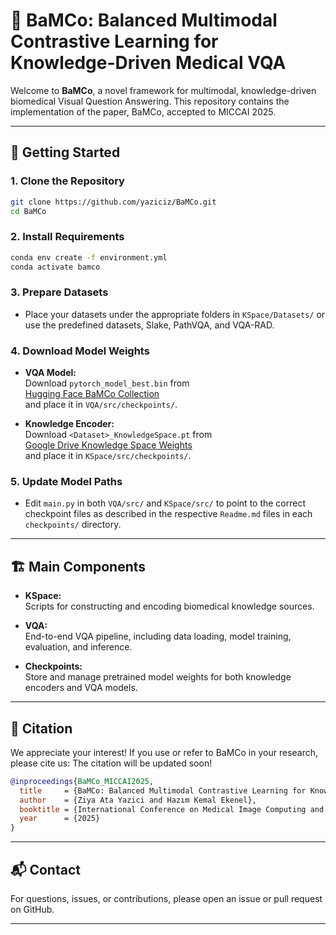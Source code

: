 # 🧠 BaMCo: Balanced Multimodal Contrastive Learning for Knowledge-Driven Medical VQA

Welcome to **BaMCo**, a novel framework for multimodal, knowledge-driven biomedical Visual Question Answering. This repository contains the implementation of the paper, BaMCo, accepted to MICCAI 2025.

---

## 🚀 Getting Started

### 1. Clone the Repository

```bash
git clone https://github.com/yaziciz/BaMCo.git
cd BaMCo
```

### 2. Install Requirements

```bash
conda env create -f environment.yml
conda activate bamco
```

### 3. Prepare Datasets

- Place your datasets under the appropriate folders in `KSpace/Datasets/` or use the predefined datasets, Slake, PathVQA, and VQA-RAD.

### 4. Download Model Weights

- **VQA Model:**  
  Download `pytorch_model_best.bin` from  
  [Hugging Face BaMCo Collection](https://huggingface.co/collections/yaziciz/bamco-686e27c7a6e410dbe6059010)  
  and place it in `VQA/src/checkpoints/`.

- **Knowledge Encoder:**  
  Download `<Dataset>_KnowledgeSpace.pt` from  
  [Google Drive Knowledge Space Weights](https://drive.google.com/drive/folders/1uv7FsiafFWMQt8Se8hUOzg12qx4375H5?usp=sharing)  
  and place it in `KSpace/src/checkpoints/`.

### 5. Update Model Paths

- Edit `main.py` in both `VQA/src/` and `KSpace/src/` to point to the correct checkpoint files as described in the respective `Readme.md` files in each `checkpoints/` directory.

---

## 🏗️ Main Components

- **KSpace:**  
  Scripts for constructing and encoding biomedical knowledge sources.

- **VQA:**  
  End-to-end VQA pipeline, including data loading, model training, evaluation, and inference.

- **Checkpoints:**  
  Store and manage pretrained model weights for both knowledge encoders and VQA models.

---

## 📝 Citation

We appreciate your interest! If you use or refer to BaMCo in your research, please cite us:
The citation will be updated soon!

```bibtex
@inproceedings{BaMCo_MICCAI2025,
  title     = {BaMCo: Balanced Multimodal Contrastive Learning for Knowledge-Driven Medical VQA},
  author    = {Ziya Ata Yazici and Hazım Kemal Ekenel},
  booktitle = {International Conference on Medical Image Computing and Computer-Assisted Intervention},
  year      = {2025}
}
```

---

## 📬 Contact

For questions, issues, or contributions, please open an issue or pull request on GitHub.

---
